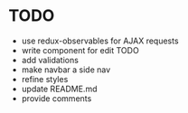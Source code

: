 # TODO

* use redux-observables for AJAX requests
* write component for edit TODO
* add validations
* make navbar a side nav
* refine styles
* update README.md
* provide comments
